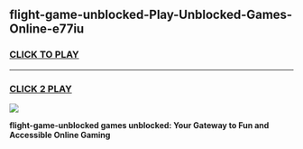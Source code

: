 
## flight-game-unblocked-Play-Unblocked-Games-Online-e77iu
<h3>
<a href="https://premium76.site?title=flight-game-unblocked&ref=25A">CLICK TO PLAY</a></h3>
<hr>

<h3>
<a href="https://premium76.site?title=flight-game-unblocked&ref=25A">CLICK 2 PLAY</a>
  
</h3>

<a href="https://premium76.site?title=flight-game-unblocked&ref=25A"><img src="https://clearcache.store/games.png"></a>


**flight-game-unblocked games unblocked: Your Gateway to Fun and Accessible Online Gaming**
